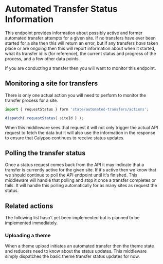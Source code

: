 # Automated Transfer Status Information

This endpoint provides information about possibly active and former automated transfer attempts for a given site.
If no transfers have ever been started for a site then this will return an error, but if any transfers _have_ taken place or are ongoing then this will report information about when it started, what its transfer id is (for reference), the current status and progress of the process, and a few other data points.

If you are conducting a transfer then you will want to monitor this endpoint.

## Monitoring a site for transfers

There is only one actual action you will need to perform to monitor the transfer process for a site.

```js
import { requestStatus } form 'state/automated-transfers/actions';

dispatch( requestStatus( siteId ) );
```

When this middleware sees that request it will not only trigger the actual API request to fetch the data but it will also use the information in the response to ensure that Calypso continues to receive status updates.

## Polling the transfer status

Once a status request comes back from the API it may indicate that a transfer is currently active for the given site.
If it's active then we know that we should continue to poll the API endpoint until it's finished.
This middleware will handle that polling and stop it once a transfer completes or fails.
It will handle this polling automatically for as many sites as request the status.

## Related actions

The following list hasn't yet been implemented but is planned to be implemented immediately.

### Uploading a theme

When a theme upload initiates an automated transfer then the theme state and reducers need to know about the status updates.
This middleware simply dispatches the basic theme transfer status updates for now.
